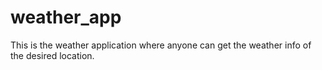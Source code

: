 # weather_app
This is the weather application where anyone can get the weather info of the desired location.
